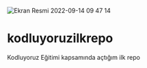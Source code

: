 ![Ekran Resmi 2022-09-14 09 47 14](https://user-images.githubusercontent.com/85230159/190080781-78be59a9-4a01-4cba-ad8c-7bbb58336d28.png)




# kodluyoruzilkrepo
Kodluyoruz Eğitimi kapsamında açtığım ilk repo
